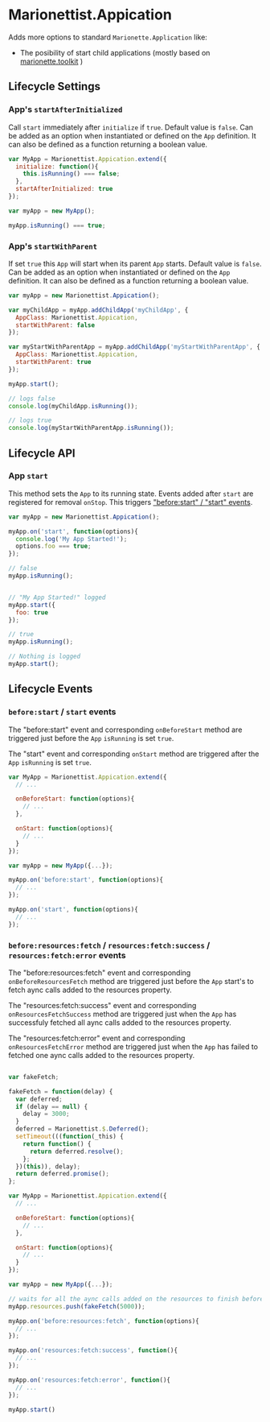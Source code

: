 # Marionettist.Appication

Adds more options to standard `Marionette.Application` like:

  * The posibility of start child applications (mostly based on [marionette.toolkit](https://github.com/RoundingWellOS/marionette.toolkit) )


## Lifecycle Settings

### App's `startAfterInitialized`

Call `start` immediately after `initialize` if `true`.  Default value is `false`.
Can be added as an option when instantiated or defined on the `App` definition.
It can also be defined as a function returning a boolean value.

```js
var MyApp = Marionettist.Appication.extend({
  initialize: function(){
    this.isRunning() === false;
  },
  startAfterInitialized: true
});

var myApp = new MyApp();

myApp.isRunning() === true;

```

### App's `startWithParent`

If set `true` this `App` will start when its parent `App` starts.
Default value is `false`.
Can be added as an option when instantiated or defined on the `App` definition.
It can also be defined as a function returning a boolean value.

```js
var myApp = new Marionettist.Appication();

var myChildApp = myApp.addChildApp('myChildApp', {
  AppClass: Marionettist.Appication,
  startWithParent: false
});

var myStartWithParentApp = myApp.addChildApp('myStartWithParentApp', {
  AppClass: Marionettist.Appication,
  startWithParent: true
});

myApp.start();

// logs false
console.log(myChildApp.isRunning());

// logs true
console.log(myStartWithParentApp.isRunning());
```



## Lifecycle API

### App `start`

This method sets the `App` to its running state.
Events added after `start` are registered for removal `onStop`.
This triggers ["before:start" / "start" events](#beforestart--start-events).

```js
var myApp = new Marionettist.Appication();

myApp.on('start', function(options){
  console.log('My App Started!');
  options.foo === true;
});

// false
myApp.isRunning();


// "My App Started!" logged
myApp.start({
  foo: true
});

// true
myApp.isRunning();

// Nothing is logged
myApp.start();
```


## Lifecycle Events

### `before:start` / `start` events

The "before:start" event and corresponding `onBeforeStart`
method are triggered just before the `App` `isRunning` is set `true`.

The "start" event and corresponding `onStart`
method are triggered after the `App` `isRunning` is set `true`.

```js
var MyApp = Marionettist.Appication.extend({
  // ...

  onBeforeStart: function(options){
    // ...
  },

  onStart: function(options){
    // ...
  }
});

var myApp = new MyApp({...});

myApp.on('before:start', function(options){
  // ...
});

myApp.on('start', function(options){
  // ...
});
```


### `before:resources:fetch` / `resources:fetch:success` / `resources:fetch:error` events

The "before:resources:fetch" event and corresponding `onBeforeResourcesFetch`
method are triggered just before the `App` start's to fetch aync calls added to the resources property.

The "resources:fetch:success" event and corresponding `onResourcesFetchSuccess`
method are triggered just when the `App` has successfuly fetched all aync calls added to the resources property.

The "resources:fetch:error" event and corresponding `onResourcesFetchError`
method are triggered just when the `App` has failed to fetched one aync calls added to the resources property.

```js

var fakeFetch;

fakeFetch = function(delay) {
  var deferred;
  if (delay == null) {
    delay = 3000;
  }
  deferred = Marionettist.$.Deferred();
  setTimeout(((function(_this) {
    return function() {
      return deferred.resolve();
    };
  })(this)), delay);
  return deferred.promise();
};

var MyApp = Marionettist.Appication.extend({
  // ...

  onBeforeStart: function(options){
    // ...
  },

  onStart: function(options){
    // ...
  }
});

var myApp = new MyApp({...});

// waits for all the aync calls added on the resources to finish before application start's
myApp.resources.push(fakeFetch(5000));

myApp.on('before:resources:fetch', function(options){
  // ...
});

myApp.on('resources:fetch:success', function(){
  // ...
});

myApp.on('resources:fetch:error', function(){
  // ...
});

myApp.start()

```
